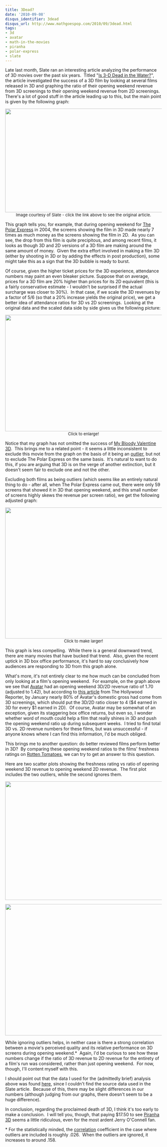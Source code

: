 ```yaml
---
title: 3Dead?
date: '2010-09-08'
disqus_identifier: 3dead
disqus_url: http://www.mathgoespop.com/2010/09/3dead.html
tags:
- 3d
- avatar
- math-in-the-movies
- piranha
- polar-express
- slate
---
```

Late last month, Slate ran an interesting article analyzing the performance of 3D movies over the past six years.  Titled "<a href="http://www.slate.com/id/2264927/pagenum/all/">Is 3-D Dead in the Water?</a>", the article investigated the success of a 3D film by looking at several films released in 3D and graphing the ratio of their opening weekend revenue from 3D screenings to their opening weekend revenue from 2D screenings.  There's a lot of good stuff in the article leading up to this, but the main point is given by the following graph:

<p style="text-align: center;font-size:small;"><a href="http://img.slate.com/media/4/100824_CB_chart3.jpg"><img src="http://img.slate.com/media/4/100824_CB_chart3.jpg" alt="" width="568" height="334" /></a><br>Image courtesy of Slate - click the link above to see the original article.</p>

This graph tells you, for example, that during opening weekend for <a href="http://www.imdb.com/title/tt0338348/">The Polar Express</a> in 2004, the screens showing the film in 3D made nearly 7 times as much money as the screens showing the film in 2D.  As you can see, the drop from this film is quite precipitous, and among recent films, it looks as though 3D and 2D versions of a 3D film are making around the same amount of money.  Given the extra effort involved in making a film 3D (either by shooting in 3D or by adding the effects in post production), some might take this as a sign that the 3D bubble is ready to burst.

Of course, given the higher ticket prices for the 3D experience, attendance numbers may paint an even bleaker picture. Suppose that on average, prices for a 3D film are 20% higher than prices for its 2D equivalent (this is a fairly conservative estimate - I wouldn't be surprised if the actual surcharge was closer to 30%).  In that case, if we scale the 3D revenues by a factor of 5/6 (so that a 20% increase yields the original price), we get a better idea of attendance ratios for 3D vs 2D screenings.  Looking at the original data and the scaled data side by side gives us the following picture:

<p style="text-align: center;font-size:small;"><a href="http://www.mathgoespop.com/images/2010/09/3D2DOA1.png"><img class="size-full wp-image-786" title="3D2DOA" src="http://www.mathgoespop.com/images/2010/09/3D2DOA1.png" alt="" width="640" height="375" /></a><br>Click to enlarge!</p>

Notice that my graph has not omitted the success of <a href="http://www.imdb.com/title/tt1179891/">My Bloody Valentine 3D</a>.  This brings me to a related point - it seems a little inconsistent to exclude this movie from the graph on the basis of it being an <a href="http://en.wikipedia.org/wiki/Outlier">outlier</a>, but not to exclude The Polar Express on the same basis.  It's natural to want to do this, if you are arguing that 3D is on the verge of another extinction, but it doesn't seem fair to exclude one and not the other.

Excluding both films as being outliers (which seems like an entirely natural thing to do - after all, when The Polar Express came out, there were only 59 screens that showed it in 3D that opening weekend, and this small number of screens highly skews the revenue per screen ratio), we get the following adjusted graph:

<p style="text-align: center;font-size:small;"><a href="http://www.mathgoespop.com/images/2010/09/3D2DOAnooutliers1.png"><img class="size-full wp-image-788" title="3D2DOAnooutliers" src="http://www.mathgoespop.com/images/2010/09/3D2DOAnooutliers1.png" alt="" width="640" height="422" /></a><br>Click to make larger!</p>

This graph is less compelling.  While there is a general downward trend, there are many movies that have bucked that trend.  Also, given the recent uptick in 3D box office performance, it's hard to say conclusively how audiences are responding to 3D from this graph alone.

What's more, it's not entirely clear to me how much can be concluded from only looking at a film's opening weekend.  For example, on the graph above we see that <a href="http://www.imdb.com/title/tt0499549/">Avatar</a> had an opening weekend 3D/2D revenue ratio of 1.70 (adjusted to 1.42), but according to <a href="http://www.hollywoodreporter.com/hr/content_display/film/news/e3i84347827022cc7930ae9db86a7d29608">this article</a> from The Hollywood Reporter, by January nearly 80% of Avatar's domestic gross had come from 3D screenings, which should put the 3D/2D ratio closer to 4 ($4 earned in 3D for every $1 earned in 2D).  Of course, Avatar may be somewhat of an exception, given its staggering box office returns, but even so, I wonder whether word of mouth could help a film that really shines in 3D and push the opening weekend ratio up during subsequent weeks.  I tried to find total 3D vs. 2D revenue numbers for these films, but was unsuccessful - if anyone knows where I can find this information, I'd be much obliged.

This brings me to another question: do better reviewed films perform better in 3D?  By comparing these opening weekend ratios to the films' freshness ratings on <a href="http://www.rottentomatoes.com/">Rotten Tomatoes</a>, we can try to get an answer to this question.

Here are two scatter plots showing the freshness rating vs ratio of opening weekend 3D revenue to opening weekend 2D revenue.  The first plot includes the two outliers, while the second ignores them.

<p style="text-align: center;font-size:small;"><a href="http://www.mathgoespop.com/images/2010/09/scatterplot.png"><img class="size-full wp-image-789" title="scatterplot" src="http://www.mathgoespop.com/images/2010/09/scatterplot.png" alt="" width="640" height="382" /></a></p>

<p style="text-align: center;font-size:small;"><a href="http://www.mathgoespop.com/images/2010/09/splotnooutliers.png"><img class="size-full wp-image-790" title="splotnooutliers" src="http://www.mathgoespop.com/images/2010/09/splotnooutliers.png" alt="" width="640" height="423" /></a></p>

<p>While ignoring outliers helps, in neither case is there a strong correlation between a movie's perceived quality and its relative performance on 3D screens during opening weekend.*  Again, I'd be curious to see how these numbers change if the ratio of 3D revenue to 2D revenue for the entirety of a film's run was considered, rather than just opening weekend.  For now, though, I'll content myself with this.</p>

<p>I should point out that the data I used for the (admittedly brief) analysis above was found <a href="http://blog.boxofficespy.com/2010/09/future-of-3d-movies-at-box-office-3d.html">here</a>, since I couldn't find the source data used in the Slate article.  Because of this, there may be slight differences in our numbers (although judging from our graphs, there doesn't seem to be a huge difference).</p>

<p>In conclusion, regarding the proclaimed death of 3D, I think it's too early to make a conclusion.  I will tell you, though, that paying $17.50 to see <a href="http://www.imdb.com/title/tt0464154/">Piranha 3D</a> seems a little ridiculous, even for the most ardent Jerry O'Connell fan.</p>

<p>* For the statistically minded, the <a href="http://en.wikipedia.org/wiki/Correlation_and_dependence">correlation</a> coefficient in the case where outliers are included is roughly .026.  When the outliers are ignored, it increases to around .158.</p>